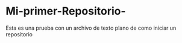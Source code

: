 # Mi-primer-Repositorio-
Esta es una prueba con un archivo de texto plano de como iniciar un repositorio 
